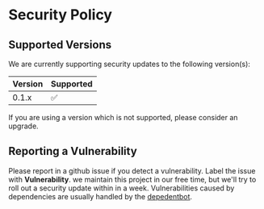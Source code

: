 # Security Policy

## Supported Versions

We are currently supporting security updates to the following version(s):

| Version | Supported          |
| ------- | ------------------ |
| 0.1.x   | :white_check_mark: |

If you are using a version which is not supported, please consider an upgrade.


## Reporting a Vulnerability

Please report in a github issue if you detect a vulnerability. Label the issue with **Vulnerability**. we maintain this project in our free time, but we'll try to
roll out a security update within in a week. Vulnerabilities caused by dependencies are usually handled by the [depedentbot](https://github.com/dependabot).
